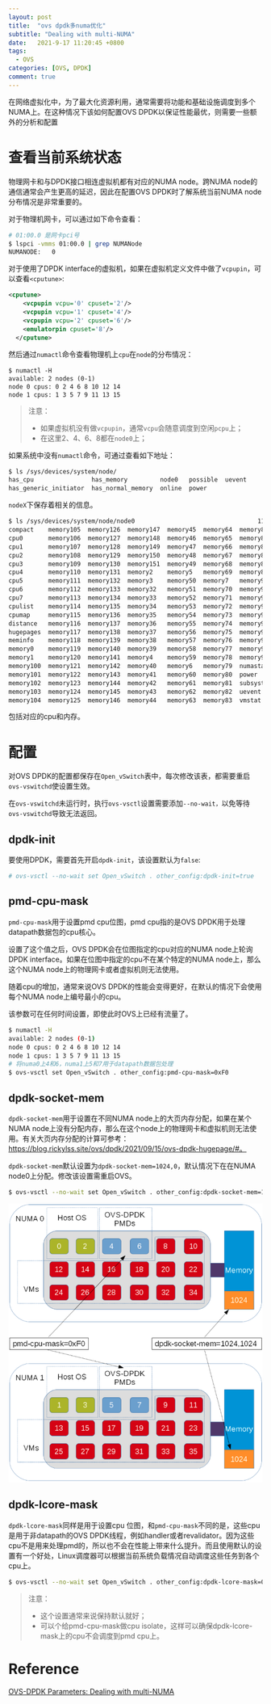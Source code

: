 ```yaml
---
layout: post
title:  "ovs dpdk多numa优化"
subtitle: "Dealing with multi-NUMA"
date:   2021-9-17 11:20:45 +0800
tags:
  - OVS
categories: [OVS, DPDK]
comment: true
---
```


在网络虚拟化中，为了最大化资源利用，通常需要将功能和基础设施调度到多个NUMA上。在这种情况下该如何配置OVS DPDK以保证性能最优，则需要一些额外的分析和配置

<!-- more -->

# 查看当前系统状态

物理网卡和与DPDK接口相连虚拟机都有对应的NUMA node。跨NUMA node的通信通常会产生更高的延迟，因此在配置OVS DPDK时了解系统当前NUMA node分布情况是非常重要的。

对于物理机网卡，可以通过如下命令查看：

```bash
# 01:00.0 是网卡pci号
$ lspci -vmms 01:00.0 | grep NUMANode
NUMANODE:	0
```

对于使用了DPDK interface的虚拟机，如果在虚拟机定义文件中做了`vcpupin`，可以查看`<cputune>`:

```xml
<cputune>
    <vcpupin vcpu='0' cpuset='2'/>
    <vcpupin vcpu='1' cpuset='4'/>
    <vcpupin vcpu='2' cpuset='6'/>
    <emulatorpin cpuset='8'/>
  </cputune>
```

然后通过`numactl`命令查看物理机上`cpu`在`node`的分布情况：

```shell
$ numactl -H
available: 2 nodes (0-1)
node 0 cpus: 0 2 4 6 8 10 12 14
node 1 cpus: 1 3 5 7 9 11 13 15
```

> 注意：
>
> - 如果虚拟机没有做`vcpupin`，通常`vcpu`会随意调度到空闲`pcpu`上；
> - 在这里2、4、6、8都在`node0`上；

如果系统中没有`numactl`命令，可通过查看如下地址：

```bash
$ ls /sys/devices/system/node/
has_cpu                has_memory         node0   possible  uevent
has_generic_initiator  has_normal_memory  online  power
```

`nodeX`下保存着相关的信息。

```bash
$ ls /sys/devices/system/node/node0                                  11:49:06
compact    memory105  memory126  memory147  memory45  memory64  memory84
cpu0       memory106  memory127  memory148  memory46  memory65  memory85
cpu1       memory107  memory128  memory149  memory47  memory66  memory86
cpu2       memory108  memory129  memory150  memory48  memory67  memory87
cpu3       memory109  memory130  memory151  memory49  memory68  memory88
cpu4       memory110  memory131  memory2    memory5   memory69  memory89
cpu5       memory111  memory132  memory3    memory50  memory7   memory90
cpu6       memory112  memory133  memory32   memory51  memory70  memory91
cpu7       memory113  memory134  memory33   memory52  memory71  memory92
cpulist    memory114  memory135  memory34   memory53  memory72  memory93
cpumap     memory115  memory136  memory35   memory54  memory73  memory94
distance   memory116  memory137  memory36   memory55  memory74  memory95
hugepages  memory117  memory138  memory37   memory56  memory75  memory96
meminfo    memory118  memory139  memory38   memory57  memory76  memory97
memory0    memory119  memory140  memory39   memory58  memory77  memory98
memory1    memory120  memory141  memory4    memory59  memory78  memory99
memory100  memory121  memory142  memory40   memory6   memory79  numastat
memory101  memory122  memory143  memory41   memory60  memory80  power
memory102  memory123  memory144  memory42   memory61  memory81  subsystem
memory103  memory124  memory145  memory43   memory62  memory82  uevent
memory104  memory125  memory146  memory44   memory63  memory83  vmstat

```

包括对应的cpu和内存。

# 配置

对OVS DPDK的配置都保存在`Open_vSwitch`表中，每次修改该表，都需要重启`ovs-vswitchd`使设置生效。

在`ovs-vswitchd`未运行时，执行`ovs-vsctl`设置需要添加`--no-wait，`以免等待`ovs-vswitchd`导致无法返回。

## dpdk-init

要使用DPDK，需要首先开启`dpdk-init`，该设置默认为`false`:

```bash
# ovs-vsctl --no-wait set Open_vSwitch . other_config:dpdk-init=true
```

## pmd-cpu-mask

`pmd-cpu-mask`用于设置pmd cpu位图，pmd cpu指的是OVS DPDK用于处理datapath数据包的cpu核心。

设置了这个值之后，OVS DPDK会在位图指定的cpu对应的NUMA node上轮询DPDK interface。如果在位图中指定的cpu不在某个特定的NUMA node上，那么这个NUMA node上的物理网卡或者虚拟机则无法使用。

随着cpu的增加，通常来说OVS DPDK的性能会变得更好，在默认的情况下会使用每个NUMA node上编号最小的cpu。

该参数可在任何时间设置，即使此时OVS上已经有流量了。

```bash
$ numactl -H
available: 2 nodes (0-1)
node 0 cpus: 0 2 4 6 8 10 12 14
node 1 cpus: 1 3 5 7 9 11 13 15
# 将numa0上4和6，numa1上5和7用于datapath数据包处理
$ ovs-vsctl set Open_vSwitch . other_config:pmd-cpu-mask=0xF0
```

## dpdk-socket-mem

`dpdk-socket-mem`用于设置在不同NUMA node上的大页内存分配，如果在某个NUMA node上没有分配内存，那么在这个node上的物理网卡和虚拟机则无法使用。有关大页内存分配的计算可参考：https://blog.rickylss.site/ovs/dpdk/2021/09/15/ovs-dpdk-hugepage/#。

`dpdk-socket-mem`默认设置为` dpdk-socket-mem=1024,0 `，默认情况下在在NUMA node0上分配。修改该设置需重启OVS。

```bash
$ ovs-vsctl --no-wait set Open_vSwitch . other_config:dpdk-socket-mem=1024,1024
```

![image-20210917132324191](/pictures/image-20210917132324191.png)

## dpdk-lcore-mask

`dpdk-lcore-mask`同样是用于设置cpu 位图，和`pmd-cpu-mask`不同的是，这些cpu是用于非datapath的OVS DPDK线程，例如handler或者revalidator。因为这些cpu不是用来处理pmd的，所以也不会在性能上带来什么提升。而且使用默认的设置有一个好处，Linux调度器可以根据当前系统负载情况自动调度这些任务到各个cpu上。

```bash
$ ovs-vsctl --no-wait set Open_vSwitch . other_config:dpdk-lcore-mask=0x4
```

> 注意：
>
> - 这个设置通常来说保持默认就好；
> - 可以个给pmd-cpu-mask做cpu isolate，这样可以确保dpdk-lcore-mask上的cpu不会调度到pmd cpu上。

# Reference

[OVS-DPDK Parameters: Dealing with multi-NUMA](https://developers.redhat.com/blog/2017/06/28/ovs-dpdk-parameters-dealing-with-multi-numa#)

